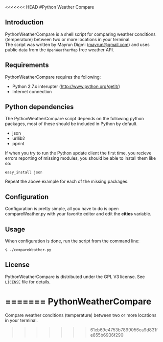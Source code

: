 <<<<<<< HEAD
#Python Weather Compare

## Introduction
PythonWeatherCompare is a shell script for comparing weather conditions (temperature) between two or more locations in your terminal.  
The script was written by Mayrun Digmi (mayrun@gmail.com) and uses public data from the `OpenWeatherMap` free weather API.

## Requirements
PythonWeatherCompare requires the following:
  - Python 2.7.x interupter (http://www.python.org/getit/)
  - Internet connection

## Python dependencies

The PythonWeatherCompare script depends on the following python packages, most of these should be included in Python by default.
  - json
  - urllib2
  - pprint

If when you try to run the Python update client the first time, you recieve errors reporting of missing modules, you should be able to install them like so:

`easy_install json`

Repeat the above example for each of the missing packages.

## Configuration
Configuration is pretty simple, all you have to do is open compareWeather.py with your favorite editor and edit the **cities** variable.

## Usage
When configuration is done, run the script from the command line:

` $ ./compareWeather.py `

## License
PythonWeatherCompare is distributed under the GPL V3 license. See `LICENSE` file for details.

=======
PythonWeatherCompare
====================

Compare weather conditions (temperature) between two or more locations in your terminal.
>>>>>>> 61eb69e4753b7899056ea9d831fe855b6936f290

